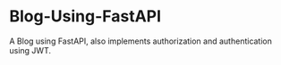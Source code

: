 # Blog-Using-FastAPI
A Blog using FastAPI, also implements authorization and authentication using JWT.
